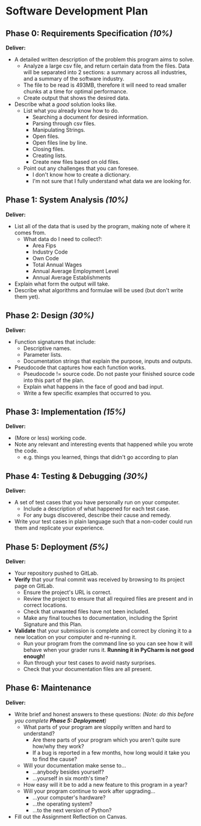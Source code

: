 # Software Development Plan

## Phase 0: Requirements Specification *(10%)*

**Deliver:**

* A detailed written description of the problem this program aims to solve.
  * Analyze a large csv file, and return certain data from the files. Data will be separated into 2 sections: a summary across all industries, and a summary of the software industry.
  * The file to be read is 493MB, therefore it will need to read smaller chunks at a time for optimal performance.
  * Create output that shows the desired data.
* Describe what a *good* solution looks like.
    * List what you already know how to do.
      * Searching a document for desired information.
      * Parsing through csv files.
      * Manipulating Strings.
      * Open files.
      * Open files line by line.
      * Closing files.
      * Creating lists.
      * Create new files based on old files.
    * Point out any challenges that you can foresee.
      * I don't know how to create a dictionary.
      * I'm not sure that I fully understand what data we are looking for.


## Phase 1: System Analysis *(10%)*

**Deliver:**

* List all of the data that is used by the program, making note of where it comes from.
  * What data do I need to collect?:
    * Area Fips
    * Industry Code
    * Own Code
    * Total Annual Wages
    * Annual Average Employment Level
    * Annual Average Establishments
* Explain what form the output will take.
* Describe what algorithms and formulae will be used (but don't write them yet).


## Phase 2: Design *(30%)*

**Deliver:**

*   Function signatures that include:
    *   Descriptive names.
    *   Parameter lists.
    *   Documentation strings that explain the purpose, inputs and outputs.
*   Pseudocode that captures how each function works.
    *   Pseudocode != source code.  Do not paste your finished source code into this part of the plan.
    *   Explain what happens in the face of good and bad input.
    *   Write a few specific examples that occurred to you.


## Phase 3: Implementation *(15%)*

**Deliver:**

*   (More or less) working code.
*   Note any relevant and interesting events that happened while you wrote the code.
    *   e.g. things you learned, things that didn't go according to plan


## Phase 4: Testing & Debugging *(30%)*

**Deliver:**

*   A set of test cases that you have personally run on your computer.
    *   Include a description of what happened for each test case.
    *   For any bugs discovered, describe their cause and remedy.
*   Write your test cases in plain language such that a non-coder could run them and replicate your experience.


## Phase 5: Deployment *(5%)*

**Deliver:**

*   Your repository pushed to GitLab.
*   **Verify** that your final commit was received by browsing to its project page on GitLab.
    *   Ensure the project's URL is correct.
    *   Review the project to ensure that all required files are present and in correct locations.
    *   Check that unwanted files have not been included.
    *   Make any final touches to documentation, including the Sprint Signature and this Plan.
*   **Validate** that your submission is complete and correct by cloning it to a new location on your computer and re-running it.
	*	Run your program from the command line so you can see how it will behave when your grader runs it.  **Running it in PyCharm is not good enough!**
    *   Run through your test cases to avoid nasty surprises.
    *   Check that your documentation files are all present.


## Phase 6: Maintenance

**Deliver:**

*   Write brief and honest answers to these questions: *(Note: do this before you complete **Phase 5: Deployment**)*
    *   What parts of your program are sloppily written and hard to understand?
        *   Are there parts of your program which you aren't quite sure how/why they work?
        *   If a bug is reported in a few months, how long would it take you to find the cause?
    *   Will your documentation make sense to...
        *   ...anybody besides yourself?
        *   ...yourself in six month's time?
    *   How easy will it be to add a new feature to this program in a year?
    *   Will your program continue to work after upgrading...
        *   ...your computer's hardware?
        *   ...the operating system?
        *   ...to the next version of Python?
*   Fill out the Assignment Reflection on Canvas.
